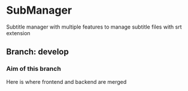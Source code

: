 # SubManager
Subtitle manager with multiple features to manage subtitle files with srt extension

## Branch: develop

### Aim of this branch
Here is where frontend and backend are merged
